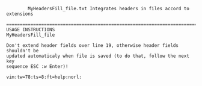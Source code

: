             MyHeadersFill_file.txt Integrates headers in files accord to extensions

    ==============================================================================
    USAGE INSTRUCTIONS                                        MyHeadersFill_file

    Don't extend header fields over line 19, otherwise header fields shouldn't be
    updated automaticaly when file is saved (to do that, follow the next key
    sequence ESC :w Enter)!

    vim:tw=78:ts=8:ft=help:norl:


            
